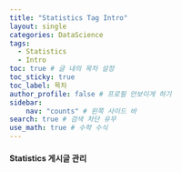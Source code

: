 ```yaml
---
title: "Statistics Tag Intro"
layout: single
categories: DataScience
tags:
  - Statistics
  - Intro
toc: true # 글 내의 목차 설정
toc_sticky: true
toc_label: 목차
author_profile: false # 프로필 안보이게 하기
sidebar:
    nav: "counts" # 왼쪽 사이드 바
search: true # 검색 차단 유무
use_math: true # 수학 수식
---
```


<div class="notice--success">
<h4> Statistics 게시글 관리 </h4>
<ul>

</ul>
</div>